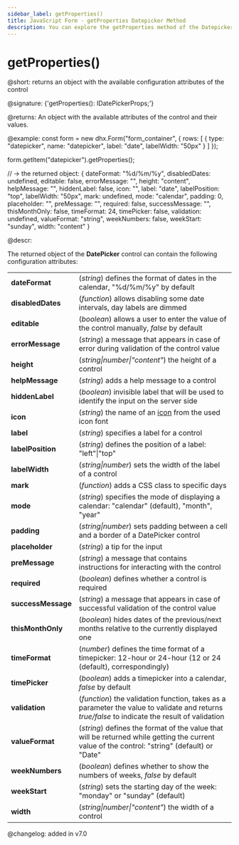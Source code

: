 ```yaml
---
sidebar_label: getProperties()
title: JavaScript Form - getProperties Datepicker Method 
description: You can explore the getProperties method of the Datepicker control of Form in the documentation of the DHTMLX JavaScript UI library. Browse developer guides and API reference, try out code examples and live demos, and download a free 30-day evaluation version of DHTMLX Suite 7.
---
```


# getProperties()

@short: returns an object with the available configuration attributes of the control

@signature: {'getProperties(): IDatePickerProps;'}

@returns:
An object with the available attributes of the control and their values.

@example:
const form = new dhx.Form("form_container", {
    rows: [
        {
            type: "datepicker",
            name: "datepicker",
            label: "date",
            labelWidth: "50px"
        }
    ]
});

form.getItem("datepicker").getProperties();

// -> the returned object:
{
	dateFormat: "%d/%m/%y",
	disabledDates: undefined,
	editable: false,
	errorMessage: "",
	height: "content",
	helpMessage: "",
	hiddenLabel: false,
	icon: "",
	label: "date",
	labelPosition: "top",
	labelWidth: "50px",
	mark: undefined,
	mode: "calendar",
	padding: 0,
	placeholder: "",
	preMessage: "",
	required: false,
	successMessage: "",
	thisMonthOnly: false,
	timeFormat: 24,
	timePicker: false,
	validation: undefined,
	valueFormat: "string",
	weekNumbers: false,
	weekStart: "sunday",
	width: "content"
}


@descr:

The returned object of the **DatePicker** control can contain the following configuration attributes:

<table>
	<tbody>
   	 	<tr>
			<td><b>dateFormat</b></td>
			<td>(<i>string</i>) defines the format of dates in the calendar, "%d/%m/%y" by default</td>
		</tr>
    	<tr>
			<td><b>disabledDates</b></td>
			<td>(<i>function</i>) allows disabling some date intervals, day labels are dimmed </td>
		</tr>
    	<tr>
			<td><b>editable</b></td>
			<td>(<i>boolean</i>) allows a user to enter the value of the control manually, <i>false</i> by default </td>
		</tr>
		<tr>
			<td><b>errorMessage</b></td>
			<td>(<i>string</i>) a message that appears in case of error during validation of the control value</td>
		</tr>
		<tr>
			<td><b>height</b></td>
			<td>(<i>string|number|"content"</i>) the height of a control </td>
		</tr>
    	<tr>
			<td><b>helpMessage</b></td>
			<td>(<i>string</i>) adds a help message to a control</td>
		</tr>
		<tr>
			<td><b>hiddenLabel</b></td>
			<td>(<i>boolean</i>) invisible label that will be used to identify the input on the server side</td>
		</tr>
		<tr>
			<td><b>icon</b></td>
			<td>(<i>string</i>) the name of an <a href="../../../../helpers/icon">icon</a> from the used icon font</td>
		</tr>
		<tr>
			<td><b>label</b></td>
			<td>(<i>string</i>) specifies a label for a control</td>
		</tr>
		<tr>
			<td><b>labelPosition</b></td>
			<td>(<i>string</i>) defines the position of a label: "left"|"top"</td>
		</tr>
    	<tr>
			<td><b>labelWidth</b></td>
			<td>(<i>string|number</i>) sets the width of the label of a control</td>
		</tr>
    	<tr>
			<td><b>mark</b></td>
			<td>(<i>function</i>) adds a CSS class to specific days </td>
		</tr>
    	<tr>
			<td><b>mode</b></td>
			<td>(<i>string</i>) specifies the mode of displaying a calendar: "calendar" (default), "month", "year" </td>
		</tr>
		<tr>
			<td><b>padding</b></td>
			<td>(<i>string|number</i>) sets padding between a cell and a border of a DatePicker control</td>
		</tr>
		<tr>
			<td><b>placeholder</b></td>
			<td>(<i>string</i>) a tip for the input </td>
		</tr>
		<tr>
			<td><b>preMessage</b></td>
			<td>(<i>string</i>) a message that contains instructions for interacting with the control</td>
		</tr>
		<tr>
			<td><b>required</b></td>
			<td>(<i>boolean</i>) defines whether a control is required </td>
		</tr>
		<tr>
			<td><b>successMessage</b></td>
			<td>(<i>string</i>) a message that appears in case of successful validation of the control value</td>
		</tr>
    	<tr>
			<td><b>thisMonthOnly</b></td>
			<td>(<i>boolean</i>) hides dates of the previous/next months relative to the currently displayed one</td>
		</tr>
		<tr>
			<td><b>timeFormat</b></td>
			<td>(<i>number</i>) defines the time format of a timepicker: 12-hour or 24-hour (12 or 24 (default), correspondingly)</td>
		</tr>
    	<tr>
			<td><b>timePicker</b></td>
			<td>(<i>boolean</i>) adds a timepicker into a calendar, <i>false</i> by default</td>
		</tr>
		<tr>
			<td><b>validation</b></td>
			<td>(<i>function</i>) the validation function, takes as a parameter the value to validate and returns <i>true/false</i> to indicate the result of validation</td>
		</tr>
		<tr>
			<td><b>valueFormat</b></td>
			<td>(<i>string</i>) defines the format of the value that will be returned while getting the current value of the control: "string" (default) or "Date"</td>
		</tr>
    	<tr>
			<td><b>weekNumbers</b></td>
			<td>(<i>boolean</i>) defines whether to show the numbers of weeks, <i>false</i> by default</td>
		</tr>
		<tr>
			<td><b>weekStart</b></td>
			<td>(<i>string</i>) sets the starting day of the week: "monday" or "sunday" (default) </td>
		</tr>
		<tr>
			<td><b>width</b></td>
			<td>(<i>string|number|"content"</i>) the width of a control </td>
		</tr>
    </tbody>
</table>

@changelog: added in v7.0
